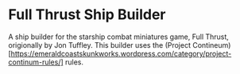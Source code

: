 # Full Thrust Ship Builder

A ship builder for the starship combat miniatures game, Full Thrust, origionally by Jon Tuffley.  This builder uses the (Project Contineum)[https://emeraldcoastskunkworks.wordpress.com/category/project-continum-rules/] rules. 
